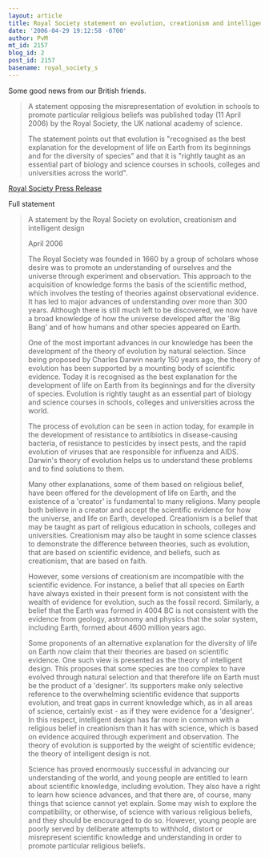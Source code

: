 ```yaml
---
layout: article
title: Royal Society statement on evolution, creationism and intelligent design
date: '2006-04-29 19:12:58 -0700'
author: PvM
mt_id: 2157
blog_id: 2
post_id: 2157
basename: royal_society_s
---
```

Some good news from our British friends. 

> A statement opposing the misrepresentation of evolution in schools to promote particular religious beliefs was published today (11 April 2006) by the Royal Society, the UK national academy of science.
> 
> The statement points out that evolution is "recognised as the best explanation for the development of life on Earth from its beginnings and for the diversity of species" and that it is "rightly taught as an essential part of biology and science courses in schools, colleges and universities across the world".

[Royal Society Press Release](http://www.royalsoc.ac.uk/news.asp?id=4298)

Full statement

> A statement by the Royal Society on evolution, creationism and intelligent design
> 
> April 2006
> 
> The Royal Society was founded in 1660 by a group of scholars whose desire was to promote an understanding of ourselves and the universe through experiment and observation. This approach to the acquisition of knowledge forms the basis of the scientific method, which involves the testing of theories against observational evidence. It has led to major advances of understanding over more than 300 years. Although there is still much left to be discovered, we now have a broad knowledge of how the universe developed after the 'Big Bang' and of how humans and other species appeared on Earth.
> 
> One of the most important advances in our knowledge has been the development of the theory of evolution by natural selection. Since being proposed by Charles Darwin nearly 150 years ago, the theory of evolution has been supported by a mounting body of scientific evidence. Today it is recognised as the best explanation for the development of life on Earth from its beginnings and for the diversity of species. Evolution is rightly taught as an essential part of biology and science courses in schools, colleges and universities across the world.
> 
> The process of evolution can be seen in action today, for example in the development of resistance to antibiotics in disease-causing bacteria, of resistance to pesticides by insect pests, and the rapid evolution of viruses that are responsible for influenza and AIDS. Darwin's theory of evolution helps us to understand these problems and to find solutions to them.
> 
> Many other explanations, some of them based on religious belief, have been offered for the development of life on Earth, and the existence of a 'creator' is fundamental to many religions. Many people both believe in a creator and accept the scientific evidence for how the universe, and life on Earth, developed. Creationism is a belief that may be taught as part of religious education in schools, colleges and universities. Creationism may also be taught in some science classes to demonstrate the difference between theories, such as evolution, that are based on scientific evidence, and beliefs, such as creationism, that are based on faith.
> 
> However, some versions of creationism are incompatible with the scientific evidence. For instance, a belief that all species on Earth have always existed in their present form is not consistent with the wealth of evidence for evolution, such as the fossil record. Similarly, a belief that the Earth was formed in 4004 BC is not consistent with the evidence from geology, astronomy and physics that the solar system, including Earth, formed about 4600 million years ago.
> 
> Some proponents of an alternative explanation for the diversity of life on Earth now claim that their theories are based on scientific evidence. One such view is presented as the theory of intelligent design. This proposes that some species are too complex to have evolved through natural selection and that therefore life on Earth must be the product of a 'designer'. Its supporters make only selective reference to the overwhelming scientific evidence that supports evolution, and treat gaps in current knowledge which, as in all areas of science, certainly exist - as if they were evidence for a 'designer'. In this respect, intelligent design has far more in common with a religious belief in creationism than it has with science, which is based on evidence acquired through experiment and observation. The theory of evolution is supported by the weight of scientific evidence; the theory of intelligent design is not.
> 
> Science has proved enormously successful in advancing our understanding of the world, and young people are entitled to learn about scientific knowledge, including evolution. They also have a right to learn how science advances, and that there are, of course, many things that science cannot yet explain. Some may wish to explore the compatibility, or otherwise, of science with various religious beliefs, and they should be encouraged to do so. However, young people are poorly served by deliberate attempts to withhold, distort or misrepresent scientific knowledge and understanding in order to promote particular religious beliefs.
